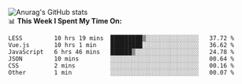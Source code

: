 
![Anurag's GitHub stats](https://github-readme-stats.vercel.app/api?username=supergczh&show_icons=true&theme=radical)
<br />
📊 **This Week I Spent My Time On:**

<!--START_SECTION:waka-->

```text
LESS         10 hrs 19 mins  █████████▒░░░░░░░░░░░░░░░   37.72 %
Vue.js       10 hrs 1 min    █████████░░░░░░░░░░░░░░░░   36.62 %
JavaScript   6 hrs 46 mins   ██████▒░░░░░░░░░░░░░░░░░░   24.78 %
JSON         10 mins         ░░░░░░░░░░░░░░░░░░░░░░░░░   00.64 %
CSS          2 mins          ░░░░░░░░░░░░░░░░░░░░░░░░░   00.16 %
Other        1 min           ░░░░░░░░░░░░░░░░░░░░░░░░░   00.07 %
```

<!--END_SECTION:waka-->
